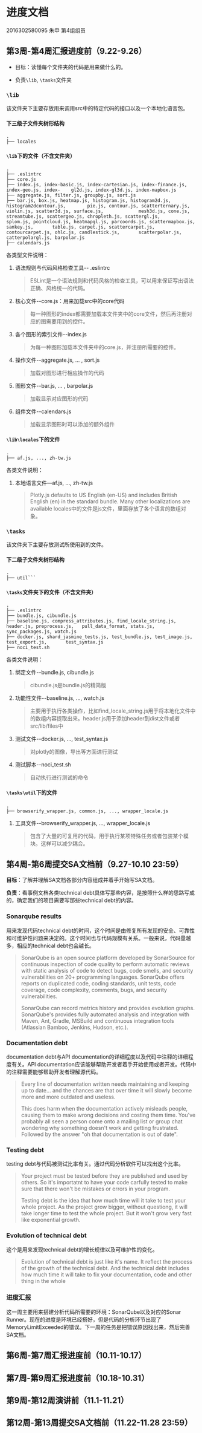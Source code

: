 # 进度文档

2016302580095 朱申 第4组组员

## 第3周-第4周汇报进度前（9.22-9.26）

- 目标：读懂每个文件夹的代码是用来做什么的。

- 负责`\lib`, `\tasks`文件夹

### `\lib`

该文件夹下主要存放用来调用src中的特定代码的接口以及一个本地化语言包。

#### 下三级子文件夹树形结构

```
.
├── locales
```

#### `\lib`下的文件（不含文件夹）

```shell
.
├── .eslintrc
├── core.js
├── index.js, index-basic.js, index-cartesian.js, index-finance.js, index-geo.js, index-	gl2d.js, index-gl3d.js, index-mapbox.js
├── aggregate.js, filter.js, groupby.js, sort.js
├── bar.js, box.js, heatmap.js, histogram.js, histogram2d.js, histogram2dcontour.js, 		pie.js, contour.js, scatterternary.js, violin.js, scatter3d.js, surface.js, 			mesh3d.js, cone.js, streamtube.js, scattergeo.js, chropleth.js, scattergl.js, 			splom.js, pointcloud.js, heatmapgl.js, parcoords.js, scattermapbox.js, sankey.js, 		table.js, carpet.js, scattercarpet.js, contourcarpet.js, ohlc.js, candlestick.js, 		scatterpolar.js, catterpolargl.js, barpolar.js
├── calendars.js
```



各类型文件说明：

1. 语法规则与代码风格检查工具-- .eslintrc

   > ESLint是一个语法规则和代码风格的检查工具，可以用来保证写出语法正确、风格统一的代码。

2. 核心文件--core.js：用来加载src中的core代码

   > 每一种图形的index都需要加载本文件夹中的core文件，然后再注册对应的图需要用到的控件。

3. 各个图形的索引文件--index.js

   > 为每一种图形加载本文件夹中的core.js，并注册所需要的控件。

4. 操作文件--aggregate.js, ... , sort.js

   > 加载对图形进行相应操作的代码

5. 图形文件--bar.js, ... , barpolar.js

   > 加载显示对应图形的代码

6. 组件文件--calendars.js

   > 加载显示图形时可以添加的额外组件


#### `\lib\locales`下的文件

```shell
.
├── af.js, ..., zh-tw.js
```



各类文件说明：

1. 本地语言文件—af.js, ..., zh-tw.js

   > Plotly.js defaults to US English (en-US) and includes British English (en) in the standard bundle. Many other localizations are available
   > locales中的文件是js文件，里面存放了各个语言的数组对象。




### `\tasks`

该文件夹下主要存放测试所使用到的文件。

#### 下二级子文件夹树形结构

```
.
├── util```
```



#### `\tasks`文件夹下的文件（不含文件夹）

```shell
.
├── .eslintrc
├── bundle.js, cibundle.js
├── baseline.js, compress_attributes.js, find_locale_string.js, header.js, preprocess.js, 	pull_data_format, stats.js, sync_packages.js, watch.js
├── docker.js, shard_jasmine_tests.js, test_bundle.js, test_image.js, test_export.js, 		test_syntax.js
├── noci_test.sh
```



各类文件说明：

1. 绑定文件--bundle.js, cibundle.js

   > cibundle.js是bundle.js的精简版

2. 功能性文件--baseline.js, ..., watch.js

   > 主要用于执行各类操作，比如find_locale_string.js用于将本地化文件中的数组内容提取出来。header.js用于添加header到dist文件或者src/lib/files中

3. 测试文件--docker.js, ..., test_syntax.js

   > 对plotly的图像，导出等方面进行测试

4. 测试脚本--noci_test.sh

   >自动执行进行测试的命令

#### `\tasks\util`下的文件

```shell
.
├── browserify_wrapper.js, common.js, ..., wrapper_locale.js
```



1. 工具文件--browserify_wrapper.js, ..., wrapper_locale.js

   >包含了大量的可复用的代码，用于执行某项特殊任务或者包装某个模块。这样可以减少耦合。

## 第4周-第6周提交SA文档前（9.27-10.10 23:59）

**目标**：了解并理解SA文档各部分内容组成并着手开始写SA文档。

**负责**：看事例文档各类technical debt具体写那些内容，是按照什么样的思路写成的，确定我们的项目需要写那些technical debt的内容。

### Sonarqube results

用来发现代码technical debt的时间，这个时间是由修复所有发现的安全、可靠性和可维护性问题来决定的。这个时间也与代码规模有关系。一般来说，代码量越多，相应的technical debt也会越长。

> SonarQube is an open source platform developed by SonarSource for continuous inspection of code quality to perform automatic reviews with static analysis of code to detect bugs, code smells, and security vulnerabilities on 20+ programming languages. SonarQube offers reports on duplicated code, coding standards, unit tests, code coverage, code complexity, comments, bugs, and security vulnerabilities.
>
> SonarQube can record metrics history and provides evolution graphs. SonarQube's provides fully automated analysis and integration with Maven, Ant, Gradle, MSBuild and continuous integration tools (Atlassian Bamboo, Jenkins, Hudson, etc.).

### Documentation debt

documentation debt与API documentation的详细程度以及代码中注释的详细程度有关。API documentation应该能够帮助开发者着手开始使用或者开发。代码中的注释需要能够帮助开发者理解源代码。

> Every line of documentation written needs maintaining and keeping up to date... and the chances are that over time it will slowly become more and more outdated and useless.
>
> This does harm when the documentation actively misleads people, causing them to make wrong decisions and costing them time. You've probably all seen a person come onto a mailing list or group chat wondering why something doesn't work and getting frustrated. Followed by the answer "oh that documentation is out of date".

### Testing debt

testing debt与代码被测试比率有关。通过代码分析软件可以找出这个比率。

> Your project must be tested before they are published and used by others. So it's importatnt to have your code carfully tested to make sure that there won't be mistakes or errors in your program.
>
> Testing debt is the idea that how much time will it take to test your whole project. As the project grow bigger, without questiong, it will take longer time to test the whole project. But it won't grow very fast like exponential growth.

### Evolution of technical debt

这个是用来发现technical debt的增长规律以及可维护性的变化。

> Evolution of technical debt is just like it's name. It reflect the process of the growth of the technical debt. And the technical debt includes how much time it will take to fix your documentation, code and other thing in the whole

### 进度汇报

这一周主要用来搭建分析代码所需要的环境：SonarQube以及对应的Sonar Runner。现在的进度是环境已经搭好，但是代码的分析环节出现了MemoryLimitExceeded的错误。下一周的任务是把错误原因找出来，然后完善SA文档。

## 第6周-第7周汇报进度前（10.11-10.17）

## 第7周-第9周汇报进度前（10.18-10.31）

## 第9周-第12周演讲前（11.1-11.21）

## 第12周-第13周提交SA文档前（11.22-11.28 23:59）
